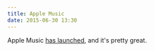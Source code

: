 ```yaml
---
title: Apple Music
date: 2015-06-30 13:30
---
```


Apple Music [has launched](http://apple.com/music), and it's pretty great. 